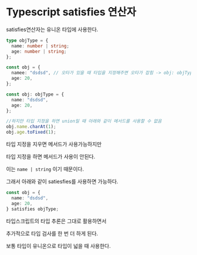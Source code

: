 # Typescript satisfies 연산자

satisfies연산자는 유니온 타입에 사용한다.

```typescript
type objType = {
  name: number | string;
  age: number | string;
};

const obj = {
  namee: "dsdsd", // 오타가 있을 때 타입을 지정해주면 오타가 잡힘 -> obj: objType
  age: 20,
};
```

```typescript
const obj: objType = {
  name: "dsdsd",
  age: 20,
};

//하지만 타입 지정을 하면 union일 때 아래와 같이 메서드를 사용할 수 없음
obj.name.charAt(1);
obj.age.toFixed(1);
```

타입 지정을 지우면 메서드가 사용가능하지만

타입 지정을 하면 메서드가 사용이 안된다.

이는 `name | string` 이기 때문이다.

그래서 아래와 같이 satiesfies를 사용하면 가능하다.

```typescript
const obj = {
  name: "dsdsd",
  age: 20,
} satisfies objType;
```

타입스크립트의 타입 추론은 그대로 활용하면서

추가적으로 타입 검사를 한 번 더 하게 된다.

보통 타입이 유니온으로 타입이 넓을 때 사용한다.
